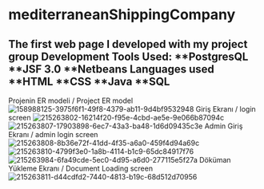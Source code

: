 # mediterraneanShippingCompany
The first web page I developed with my project group Development Tools Used: 
**PostgresQL
**JSF 3.0 
**Netbeans
Languages used
**HTML 
**CSS
**Java
**SQL
----------------------------------------------------------------------------------------------------------
Projenin ER modeli / Project ER model
![158988125-3975f6f1-49f8-4379-ab11-9d4bf9532948](https://user-images.githubusercontent.com/64314788/233845572-e507a0ec-09eb-42ee-abb2-e8d121affba0.png)
Giriş Ekranı / login screen
![215263802-16214f20-f95e-4cbd-ae5e-9e066b87094c](https://user-images.githubusercontent.com/64314788/233845451-6cd6a513-8143-4203-b540-801c0de1f8b2.jpg)
![215263807-17903898-6ec7-43a3-ba48-1d6d09435c3e](https://user-images.githubusercontent.com/64314788/233845641-42058559-9dba-4f54-a92c-28990f8581a5.jpg)
Admin Giriş Ekranı / admin login screen
![215263808-8b36e72f-41dd-4f35-a6a0-459f4d94a69c](https://user-images.githubusercontent.com/64314788/233845532-15c4294c-64b2-49d3-807e-0a775d3ae7ed.jpg)
![215263810-4799f3e0-1a8b-4114-b1c9-65dc84917f76](https://user-images.githubusercontent.com/64314788/233845711-e2ca427f-c3f6-4433-9539-89f363828329.jpg)
![215263984-6fa49cde-5ec0-4d95-a6d0-277115e5f27a](https://user-images.githubusercontent.com/64314788/233845702-dcd2b029-708e-4ac6-b13c-3e62a68db270.jpg)
Döküman Yükleme Ekranı / Document Loading screen
![215263811-d44cdfd2-7440-4813-b19c-68d512d70956](https://user-images.githubusercontent.com/64314788/233845761-fe0e9d2b-263a-4f46-8561-880ff18735e2.jpg)
